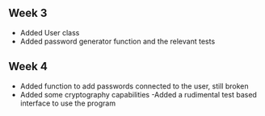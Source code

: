 ## Week 3

- Added User class
- Added password generator function and the relevant tests

## Week 4

- Added function to add passwords connected to the user, still broken
- Added some cryptography capabilities
 -Added a rudimental test based interface to use the program